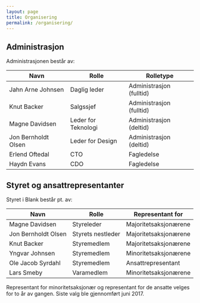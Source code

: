 ```yaml
---
layout: page
title: Organisering
permalink: /organisering/
---
```


## Administrasjon
Administrasjonen består av:

Navn | Rolle | Rolletype
------ | ----- | --------------------
Jahn Arne Johnsen | Daglig leder | Administrasjon (fulltid)
Knut Backer | Salgssjef | Administrasjon (fulltid)
Magne Davidsen | Leder for Teknologi | Administrasjon (deltid)
Jon Bernholdt Olsen | Leder for Design | Administrasjon (deltid)
Erlend Oftedal | CTO | Fagledelse
Haydn Evans | CDO | Fagledelse


## Styret og ansattrepresentanter
Styret i Blank består pt. av:

Navn | Rolle | Representant for
------ | ----- | --------------------
Magne Davidsen | Styreleder | Majoritetsaksjonærene
Jon Bernholdt Olsen | Styrets nestleder | Majoritetsaksjonærene
Knut Backer | Styremedlem | Majoritetsaksjonærene
Yngvar Johnsen | Styremedlem | Minoritetsaksjonærene
Ole Jacob Syrdahl | Styremedlem | Ansattrepresentant
Lars Smeby | Varamedlem | Minoritetsaksjonærene




Representant for minoritetsaksjonær og representant for de ansatte velges for to år av gangen. Siste valg ble gjennomført juni 2017.
